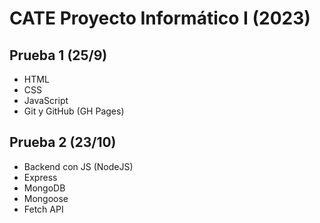 # CATE Proyecto Informático I (2023)

## Prueba 1 (25/9)

- HTML
- CSS
- JavaScript
- Git y GitHub (GH Pages)

## Prueba 2 (23/10)

- Backend con JS (NodeJS)
- Express
- MongoDB
- Mongoose
- Fetch API

